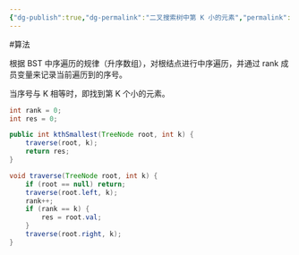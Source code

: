 ```yaml
---
{"dg-publish":true,"dg-permalink":"二叉搜索树中第 K 小的元素","permalink":"/二叉搜索树中第 K 小的元素/","title":"二叉搜索树中第 K 小的元素","tags":["树","二叉树","二叉搜索树"]}
---
```



#算法 

根据 BST 中序遍历的规律（升序数组），对根结点进行中序遍历，并通过 rank 成员变量来记录当前遍历到的序号。

当序号与 K 相等时，即找到第 K 个小的元素。

```java
int rank = 0;
int res = 0;

public int kthSmallest(TreeNode root, int k) {
    traverse(root, k);
    return res;
}

void traverse(TreeNode root, int k) {
    if (root == null) return;
    traverse(root.left, k);
    rank++;
    if (rank == k) {
        res = root.val;
    }
    traverse(root.right, k);
}
```